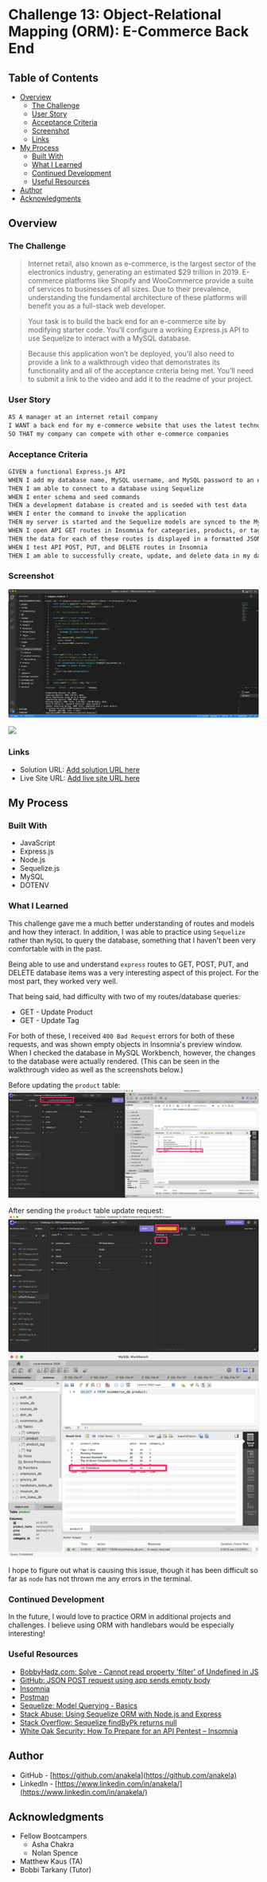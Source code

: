 # Challenge 13: Object-Relational Mapping (ORM): E-Commerce Back End

## Table of Contents

- [Overview](#overview)
  - [The Challenge](#the-challenge)
  - [User Story](#user-story)
  - [Acceptance Criteria](#acceptance-criteria)
  - [Screenshot](#screenshot)
  - [Links](#links)
- [My Process](#my-process)
  - [Built With](#built-with)
  - [What I Learned](#what-i-learned)
  - [Continued Development](#continued-development)
  - [Useful Resources](#useful-resources)
- [Author](#author)
- [Acknowledgments](#acknowledgments)

## Overview

### The Challenge

> Internet retail, also known as e-commerce, is the largest sector of the electronics industry, generating an estimated $29 trillion in 2019. E-commerce platforms like Shopify and WooCommerce provide a suite of services to businesses of all sizes. Due to their prevalence, understanding the fundamental architecture of these platforms will benefit you as a full-stack web developer.

> Your task is to build the back end for an e-commerce site by modifying starter code. You’ll configure a working Express.js API to use Sequelize to interact with a MySQL database.

> Because this application won’t be deployed, you’ll also need to provide a link to a walkthrough video that demonstrates its functionality and all of the acceptance criteria being met. You’ll need to submit a link to the video and add it to the readme of your project.

### User Story

```md
AS A manager at an internet retail company
I WANT a back end for my e-commerce website that uses the latest technologies
SO THAT my company can compete with other e-commerce companies
```

### Acceptance Criteria

```md
GIVEN a functional Express.js API
WHEN I add my database name, MySQL username, and MySQL password to an environment variable file
THEN I am able to connect to a database using Sequelize
WHEN I enter schema and seed commands
THEN a development database is created and is seeded with test data
WHEN I enter the command to invoke the application
THEN my server is started and the Sequelize models are synced to the MySQL database
WHEN I open API GET routes in Insomnia for categories, products, or tags
THEN the data for each of these routes is displayed in a formatted JSON
WHEN I test API POST, PUT, and DELETE routes in Insomnia
THEN I am able to successfully create, update, and delete data in my database
```

### Screenshot

![](./assets/images/challenge_13_orm_ecommerce_back_end.png)

![](./assets/images/challenge_13_orm_ecommerce_back_end.gif)

### Links

- Solution URL: [Add solution URL here](https://your-solution-url.com)
- Live Site URL: [Add live site URL here](https://your-live-site-url.com)

## My Process

### Built With

- JavaScript
- Express.js
- Node.js
- Sequelize.js
- MySQL
- DOTENV

### What I Learned

This challenge gave me a much better understanding of routes and models and how they interact.  In addition, I was able to practice using `Sequelize` rather than `MySQL` to query the database, something that I haven't been very comfortable with in the past.

Being able to use and understand `express` routes to GET, POST, PUT, and DELETE database items was a very interesting aspect of this project.  For the most part, they worked very well.

That being said, had difficulty with two of my routes/database queries:
- GET - Update Product
- GET - Update Tag

For both of these, I received `400 Bad Request` errors for both of these requests, and was shown empty objects in Insomnia's preview window.  When I checked the database in MySQL Workbench, however, the changes to the database were actually rendered.  (This can be seen in the walkthrough video as well as the screenshots below.)

Before updating the `product` table:
![](./assets/images/before_product_update.png)

After sending the `product` table update request:
![](./assets/images/after_product_update.png)
![](./assets/images/after_product_update_workbench.png)

I hope to figure out what is causing this issue, though it has been difficult so far as `node` has not thrown me any errors in the terminal.

### Continued Development

In the future, I would love to practice ORM in additional projects and challenges.  I believe using ORM with handlebars would be especially interesting!

### Useful Resources

- [BobbyHadz.com: Solve - Cannot read property 'filter' of Undefined in JS](https://bobbyhadz.com/blog/javascript-cannot-read-property-filter-of-undefined)
- [GitHub: JSON POST request using app sends empty body](https://github.com/postmanlabs/postman-app-support/issues/8455)
- [Insomnia](https://insomnia.rest/)
- [Postman](https://www.postman.com/)
- [Sequelize: Model Querying - Basics](https://sequelize.org/docs/v6/core-concepts/model-querying-basics/)
- [Stack Abuse: Using Sequelize ORM with Node.js and Express](https://stackabuse.com/using-sequelize-orm-with-nodejs-and-express/)
- [Stack Overflow: Sequelize findByPk returns null](https://stackoverflow.com/questions/58442948/sequelize-findbypk-returns-null)
- [White Oak Security: How To Prepare for an API Pentest – Insomnia](https://www.whiteoaksecurity.com/blog/how-to-prepare-for-an-api-pentest-insomnia/)

## Author

- GitHub - [https://github.com/anakela](https://github.com/anakela)
- LinkedIn - [https://www.linkedin.com/in/anakela/](https://www.linkedin.com/in/anakela/)

## Acknowledgments

- Fellow Bootcampers
  - Asha Chakra
  - Nolan Spence
- Matthew Kaus (TA)
- Bobbi Tarkany (Tutor)